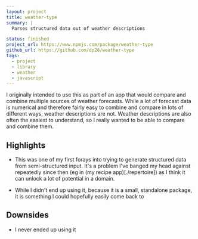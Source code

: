 ```yaml
---
layout: project
title: weather-type
summary: |
  Parses structured data out of weather descriptions

status: finished
project_url: https://www.npmjs.com/package/weather-type
github_url: https://github.com/dp28/weather-type
tags:
  - project
  - library
  - weather
  - javascript
---
```


I originally intended to use this as part of an app that would compare and
combine multiple sources of weather forecasts. While a lot of forecast data is
numerical and therefore fairly easy to combine and compare in lots of different
ways, weather descriptions are not. Weather descriptions are also often the
easiest to understand, so I really wanted to be able to compare and combine
them.

## Highlights

- This was one of my first forays into trying to generate structured data from
  semi-structured input. It's a problem I've banged my head against repeatedly
  since then (eg in (my recipe app)[./repertoire]) as I think it can unlock a
  lot of potential in a domain.

- While I didn't end up using it, because it is a small, standalone package, it
  is something I could hopefully easily come back to

## Downsides

- I never ended up using it
